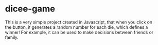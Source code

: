 # dicee-game
This is a very simple project created in Javascript, that when you click on the button, it generates a random number for each die, which defines a winner! For example, it can be used to make decisions between friends or family. 
